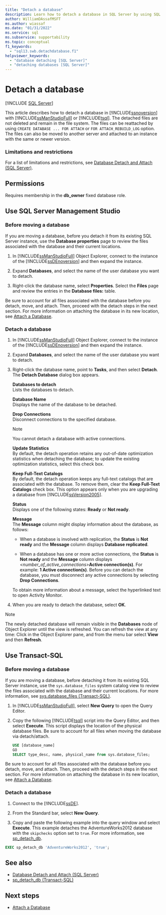 ```yaml
---
title: "Detach a database"
description: Learn how to detach a database in SQL Server by using SQL Server Management Studio or Transact-SQL. Files can be reattached or attached to another server.
author: WilliamDAssafMSFT
ms.author: wiassaf
ms.date: "01/31/2022"
ms.service: sql
ms.subservice: supportability
ms.topic: conceptual
f1_keywords:
  - "sql13.swb.detachdatabase.f1"
helpviewer_keywords:
  - "database detaching [SQL Server]"
  - "detaching databases [SQL Server]"
---
```

# Detach a database
 [!INCLUDE [SQL Server](../../includes/applies-to-version/sqlserver.md)]

  This article describes how to detach a database in [!INCLUDE[ssnoversion](../../includes/ssnoversion-md.md)] with [!INCLUDE[ssManStudioFull](../../includes/ssmanstudiofull-md.md)] or [!INCLUDE[tsql](../../includes/tsql-md.md)]. The detached files are not deleted and remain in the file system. The files can be reattached by using `CREATE DATABASE ... FOR ATTACH` or `FOR ATTACH_REBUILD_LOG` option. The files can also be moved to another server and attached to an instance with the same or newer version.  
  
###  <a name="Restrictions"></a> Limitations and restrictions  
 For a list of limitations and restrictions, see [Database Detach and Attach &#40;SQL Server&#41;](../../relational-databases/databases/database-detach-and-attach-sql-server.md).  
  
##  <a name="Permissions"></a> Permissions  
 Requires membership in the **db_owner** fixed database role.  
  
##  <a name="SSMSProcedure"></a> Use SQL Server Management Studio  
  
### Before moving a database

If you are moving a database, before you detach it from its existing SQL Server instance, use the **Database properties** page to review the files associated with the database and their current locations.
  
1.  In [!INCLUDE[ssManStudioFull](../../includes/ssmanstudiofull-md.md)] Object Explorer, connect to the instance of the [!INCLUDE[ssDEnoversion](../../includes/ssdenoversion-md.md)] and then expand the instance.  
  
2.  Expand **Databases**, and select the name of the user database you want to detach.  
  
3.  Right-click the database name, select **Properties**. Select the **Files** page and review the entries in the **Database files:** table.

Be sure to account for all files associated with the database before you detach, move, and attach. Then, proceed with the detach steps in the next section. For more information on attaching the database in its new location, see [Attach a Database](attach-a-database.md).

### Detach a database
  
1.  In [!INCLUDE[ssManStudioFull](../../includes/ssmanstudiofull-md.md)] Object Explorer, connect to the instance of the [!INCLUDE[ssDEnoversion](../../includes/ssdenoversion-md.md)] and then expand the instance.  
  
2.  Expand **Databases**, and select the name of the user database you want to detach.  
  
3.  Right-click the database name, point to **Tasks**, and then select **Detach**. The **Detach Database** dialog box appears.  
  
     **Databases to detach**  
     Lists the databases to detach.  
  
     **Database Name**  
     Displays the name of the database to be detached.  
  
     **Drop Connections**  
     Disconnect connections to the specified database.  
  
    > [!NOTE]  
    >  You cannot detach a database with active connections.  
  
     **Update Statistics**  
     By default, the detach operation retains any out-of-date optimization statistics when detaching the database; to update the existing optimization statistics, select this check box.  
  
     **Keep Full-Text Catalogs**  
     By default, the detach operation keeps any full-text catalogs that are associated with the database. To remove them, clear the **Keep Full-Text Catalogs** check box. This option appears only when you are upgrading a database from [!INCLUDE[ssVersion2005](../../includes/ssversion2005-md.md)].  
  
     **Status**  
     Displays one of the following states: **Ready** or **Not ready**.  
  
     **Message**  
     The **Message** column might display information about the database, as follows:  
  
    -   When a database is involved with replication, the **Status** is **Not ready** and the **Message** column displays **Database replicated**.  
  
    -   When a database has one or more active connections, the **Status** is **Not ready** and the **Message** column displays _<number_of_active_connections>_**Active connection(s)**. For example: **1 Active connection(s)**. Before you can detach the database, you must disconnect any active connections by selecting **Drop Connections**.  
  
     To obtain more information about a message, select the hyperlinked text to open Activity Monitor.  
  
4.  When you are ready to detach the database, select **OK**.  
  
> [!NOTE]  
>  The newly detached database will remain visible in the **Databases** node of Object Explorer until the view is refreshed. You can refresh the view at any time: Click in the Object Explorer pane, and from the menu bar select **View** and then **Refresh**.  
  
##  <a name="TsqlProcedure"></a> Use Transact-SQL  

### Before moving a database

If you are moving a database, before detaching it from its existing SQL Server instance, use the `sys.database_files` system catalog view to review the files associated with the database and their current locations. For more information, see [sys.database_files (Transact-SQL)](../system-catalog-views/sys-database-files-transact-sql.md).

1.  In [!INCLUDE[ssManStudioFull](../../includes/ssmanstudiofull-md.md)], select **New Query** to open the Query Editor.  
  
2.  Copy the following [!INCLUDE[tsql](../../includes/tsql-md.md)] script into the Query Editor, and then select **Execute**. This script displays the location of the physical database files. Be sure to account for all files when moving the database via detach/attach.  

    ```sql  
    USE [database_name] 
    GO  
    SELECT type_desc, name, physical_name from sys.database_files;
    ```  

Be sure to account for all files associated with the database before you detach, move, and attach. Then, proceed with the detach steps in the next section. For more information on attaching the database in its new location, see [Attach a Database](attach-a-database.md).
  
### Detach a database  
  
1.  Connect to the [!INCLUDE[ssDE](../../includes/ssde-md.md)].  
  
2.  From the Standard bar, select **New Query**.  
  
3.  Copy and paste the following example into the query window and select **Execute**. This example detaches the AdventureWorks2012 database with the `skipchecks` option set to `true`. For more information, see [sp_detach_db](../../relational-databases/system-stored-procedures/sp-detach-db-transact-sql.md).
  
```sql  
EXEC sp_detach_db 'AdventureWorks2012', 'true';  
```  
  
## See also  

- [Database Detach and Attach &#40;SQL Server&#41;](../../relational-databases/databases/database-detach-and-attach-sql-server.md)   
- [sp_detach_db &#40;Transact-SQL&#41;](../../relational-databases/system-stored-procedures/sp-detach-db-transact-sql.md)  

## Next steps

- [Attach a Database](../../relational-databases/databases/attach-a-database.md)  
